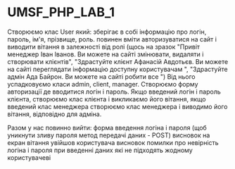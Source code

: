 # UMSF_PHP_LAB_1
Створюємо клас User який:
зберігає в собі інформацію про логін, пароль, ім'я, прізвище, роль.
 повинен вміти авторизуватися на сайт і виводити вітання в залежності від ролі (щось на зразок "Привіт менеджер Іван Іванов. Ви можете на сайті змінювати, видаляти і створювати клієнтів",
"Здрастуйте клієнт Афанасій Авдотьєв. Ви можете на сайті переглядати інформацію доступну користувачам ",
"Здрастуйте адмін Ада Байрон. Ви можете на сайті робити все ")
Від нього успадковуємо класи admin, client, manager.
Створюємо форму авторизації де вводитися логін і пароль. Якщо введений логін і пароль клієнта, створюємо клас клієнта і викликаємо його вітання, якщо введений клас менеджера створюємо клас менеджера і виводимо його вітання, відповідно для адміна.

Разом у нас повинно вийти:
форма введення логіна і пароля (щоб уникнути зливу пароля метод передачі даних - POST)
висновок на екран вітання увійшов користувача
висновок помилки про невірність логіна і пароля при введенні даних які не підходять жодному користувачеві
